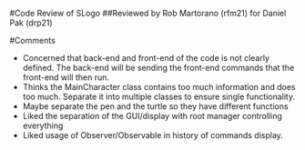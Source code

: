#Code Review of SLogo 
##Reviewed by Rob Martorano (rfm21) for Daniel Pak (drp21)

#Comments
* Concerned that back-end and front-end of the code is not clearly defined. The back-end will be sending the front-end commands that the front-end will then run. 
* Thinks the MainCharacter class contains too much information and does too much. Separate it into multiple classes to ensure single functionality.
* Maybe separate the pen and the turtle so they have different functions
* Liked the separation of the GUI/display with root manager controlling everything
* Liked usage of Observer/Observable in history of commands display. 
